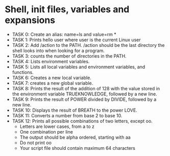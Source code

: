 # Shell, init files, variables and expansions

+ TASK 0: Create an alias: name=ls and value=rm *
+ TASK 1: Prints hello user where user is the current Linux user
+ TASK 2: Add /action to the PATH. /action should be the last directory the shell looks into when looking for a program.
+ TASK 3: counts the number of directories in the PATH.
+ TASK 4: Lists environment variables.
+ TASK 5: Lists all local variables and environment variables, and functions.
+ TASK 6: Creates a new local variable.
+ TASK 7: creates a new global variable.
+ TASK 8: Prints the result of the addition of 128 with the value stored in the environment variable TRUEKNOWLEDGE, followed by a new line.
+ TASK 9: Prints the result of POWER divided by DIVIDE, followed by a new line.
+ TASK 10: Displays the result of BREATH to the power LOVE.
+ TASK 11: Converts a number from base 2 to base 10.
+ TASK 12: Prints all possible combinations of two letters, except oo.
	+ Letters are lower cases, from a to z
	+ One combination per line
	+ The output should be alpha ordered, starting with aa
	+ Do not print oo
	+ Your script file should contain maximum 64 characters
